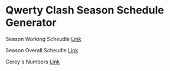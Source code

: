 # Qwerty Clash Season Schedule Generator

Season Working Scheudle [Link](https://github.com/sc0ttr0berts0n/qwerty-clash-schedule-generator/blob/master/season-schedule/season-working.md)

Season Overall Scheudle [Link](https://github.com/sc0ttr0berts0n/qwerty-clash-schedule-generator/blob/master/season-schedule/season.md)

Corey's Numbers [Link](https://github.com/sc0ttr0berts0n/qwerty-clash-schedule-generator/blob/master/season-schedule/coreys-number-code.md)
